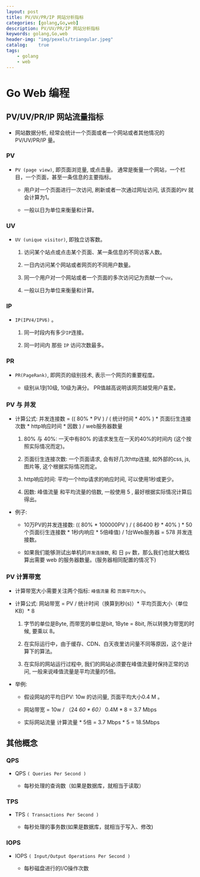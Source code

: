 ```yaml
---
layout: post
title: PV/UV/PR/IP 网站分析指标
categories: [golang,Go,web]
description: PV/UV/PR/IP 网站分析指标
keywords: golang,Go,web
header-img: "img/pexels/triangular.jpeg"
catalog:    true
tags:
    - golang
    - web
---
```


# Go Web 编程

## PV/UV/PR/IP 网站流量指标

* 网站数据分析, 经常会统计一个页面或者一个网站或者其他情况的 PV/UV/PR/IP 量。


### PV

* `PV (page view)`, 即页面浏览量, 或点击量。 通常是衡量一个网站，一个栏目，一个页面，甚至一条信息的主要指标。

  * 用户对一个页面进行一次访问, 刷新或者一次通过网址访问, 该页面的`PV` 就会计算为1。

  * 一般以日为单位来衡量和计算。

### UV

* `UV (unique visitor)`, 即独立访客数。 

  1. 访问某个站点或点击某个页面、某一条信息的不同访客人数。

  2. 一日内访问某个网站或者网页的不同用户数量。

  3. 同一个用户对一个网站或者一个页面的多次访问记为贡献一个`uv`。

  4. 一般以日为单位来衡量和计算。

### IP

* `IP(IPV4/IPV6)` 。

  1. 同一时段内有多少`IP`连接。

  2. 同一时间内 那些 `IP` 访问次数最多。


### PR

* `PR(PageRank)`, 即网页的级别技术, 表示一个网页的重要程度。

  * 级别从1到10级, 10级为满分。 PR值越高说明该网页越受用户喜爱。

### PV 与 并发

* 计算公式: 并发连接数 = (( 80% * PV ) / ( 统计时间 * 40% ) * 页面衍生连接次数 * http响应时间 * 因数 ) / web服务器数量

  1. 80% 与 40%:  一天中有80% 的请求发生在一天的40%的时间内 (这个按照实际情况而定)。

  2. 页面衍生连接次数:  一个页面请求, 会有好几次http连接, 如外部的css, js,图片等, 这个根据实际情况而定。

  3. http响应时间: 平均一个http请求的响应时间, 可以使用1秒或更少。

  4. 因数: 峰值流量 和平均流量的倍数, 一般使用 5 , 最好根据实际情况计算后得出。


* 例子:

  * 10万PV的并发连接数: (( 80% * 100000PV ) / ( 86400 秒 * 40% ) * 50个页面衍生连接数 * 1秒内响应 * 5倍峰值) / 1台Web服务器 = 578 并发连接数。
  
  * 如果我们能够测试出单机的`并发连接数`, 和 日 `pv` 数，那么我们也就大概估算出需要 web 的服务器数量。(服务器相同配置的情况下)


### PV 计算带宽

* 计算带宽大小需要关注两个指标: `峰值流量` 和 `页面平均大小`。

* 计算公式: 网站带宽 = PV / 统计时间（换算到秒(s)）* 平均页面大小（单位KB）* 8

  1. 字节的单位是Byte, 而带宽的单位是bit, 1Byte = 8bit, 所以转换为带宽的时候, 要乘以 8。

  2. 在实际运行中，由于缓存、CDN、白天夜里访问量不同等原因，这个是计算下的算法。

  3. 在实际的网站运行过程中, 我们的网站必须要在峰值流量时保持正常的访问, 一般来说峰值流量是平均流量的5倍。

* 举例:

  * 假设网站的平均日PV: 10w 的访问量, 页面平均大小0.4 M 。

  * 网站带宽 = 10w / （24 *60 * 60）* 0.4M * 8 = 3.7 Mbps

  * 实际网站流量 计算流量 * 5倍 =  3.7 Mbps * 5 =  18.5Mbps




## 其他概念

### QPS

* QPS `( Queries Per Second )`  

  * 每秒处理的查询数（如果是数据库，就相当于读取）

### TPS

* TPS `( Transactions Per Second )` 

  *  每秒处理的事务数(如果是数据库，就相当于写入、修改)

### IOPS

* IOPS `( Input/Output Operations Per Second )`

  * 每秒磁盘进行的I/O操作次数
